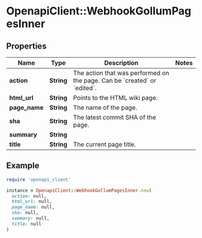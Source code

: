 # OpenapiClient::WebhookGollumPagesInner

## Properties

| Name | Type | Description | Notes |
| ---- | ---- | ----------- | ----- |
| **action** | **String** | The action that was performed on the page. Can be &#x60;created&#x60; or &#x60;edited&#x60;. |  |
| **html_url** | **String** | Points to the HTML wiki page. |  |
| **page_name** | **String** | The name of the page. |  |
| **sha** | **String** | The latest commit SHA of the page. |  |
| **summary** | **String** |  |  |
| **title** | **String** | The current page title. |  |

## Example

```ruby
require 'openapi_client'

instance = OpenapiClient::WebhookGollumPagesInner.new(
  action: null,
  html_url: null,
  page_name: null,
  sha: null,
  summary: null,
  title: null
)
```

